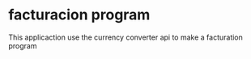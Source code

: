 # facturacion program
 This applicaction use the currency converter api to make a facturation program 
